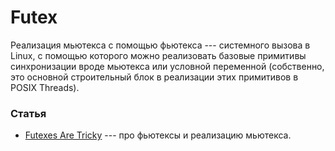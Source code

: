 # Futex
Реализация мьютекса с помощью фьютекса --- системного вызова в Linux, с помощью которого можно реализовать
базовые примитивы синхронизации вроде мьютекса или условной переменной (собственно, это основной строительный блок в реализации этих примитивов в POSIX Threads).

### Статья
* [Futexes Are Tricky](http://dept-info.labri.u-bordeaux.fr/~denis/Enseignement/2008-IR/Articles/01-futex.pdf) --- про фьютексы и реализацию мьютекса.
